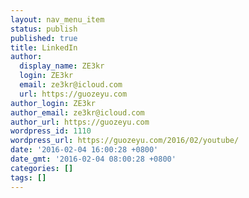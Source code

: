 ```yaml
---
layout: nav_menu_item
status: publish
published: true
title: LinkedIn
author:
  display_name: ZE3kr
  login: ZE3kr
  email: ze3kr@icloud.com
  url: https://guozeyu.com
author_login: ZE3kr
author_email: ze3kr@icloud.com
author_url: https://guozeyu.com
wordpress_id: 1110
wordpress_url: https://guozeyu.com/2016/02/youtube/
date: '2016-02-04 16:00:28 +0800'
date_gmt: '2016-02-04 08:00:28 +0800'
categories: []
tags: []
---
```


